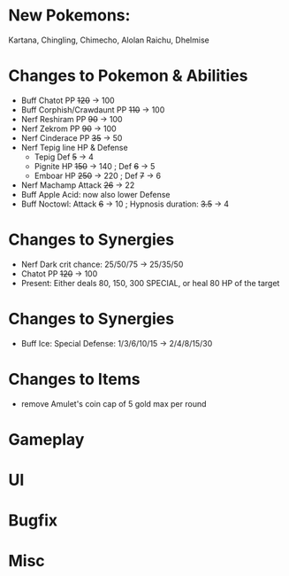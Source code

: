 # New Pokemons:

Kartana, Chingling, Chimecho, Alolan Raichu, Dhelmise

# Changes to Pokemon & Abilities

- Buff Chatot PP ~~120~~ → 100
- Buff Corphish/Crawdaunt PP ~~110~~ → 100
- Nerf Reshiram PP ~~90~~ → 100
- Nerf Zekrom PP ~~90~~ → 100
- Nerf Cinderace PP ~~35~~ → 50
- Nerf Tepig line HP & Defense
  - Tepig Def ~~5~~ → 4
  - Pignite HP ~~150~~ → 140 ; Def ~~6~~ → 5
  - Emboar HP ~~250~~ → 220 ; Def ~~7~~ → 6
- Nerf Machamp Attack ~~26~~ → 22
- Buff Apple Acid: now also lower Defense
- Buff Noctowl: Attack ~~6~~ → 10 ; Hypnosis duration: ~~3.5~~ → 4

# Changes to Synergies

- Nerf Dark crit chance: 25/50/75 → 25/35/50
- Chatot PP ~~120~~ -> 100
- Present: Either deals 80, 150, 300 SPECIAL, or heal 80 HP of the target

# Changes to Synergies

- Buff Ice: Special Defense: 1/3/6/10/15 → 2/4/8/15/30

# Changes to Items

- remove Amulet's coin cap of 5 gold max per round

# Gameplay

# UI

# Bugfix

# Misc
